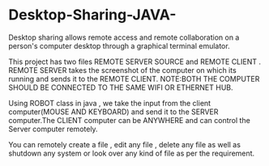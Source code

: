 # Desktop-Sharing-JAVA-
Desktop sharing allows remote access and remote collaboration on a person's computer desktop through a graphical terminal emulator. 

This project has two files REMOTE SERVER SOURCE and REMOTE CLIENT . 
REMOTE SERVER takes the screenshot of the computer on which its running and sends it to the REMOTE CLIENT.
NOTE:BOTH THE COMPUTER SHOULD BE CONNECTED TO THE SAME WIFI OR ETHERNET HUB.

Using ROBOT class in java , we take the input from the client computer(MOUSE AND KEYBOARD) and send it to the SERVER computer.The CLIENT computer can be ANYWHERE and can control the Server computer remotely.

You can remotely create a file , edit any file , delete any file as well as shutdown any system or look over any kind of file as per the requirement. 
